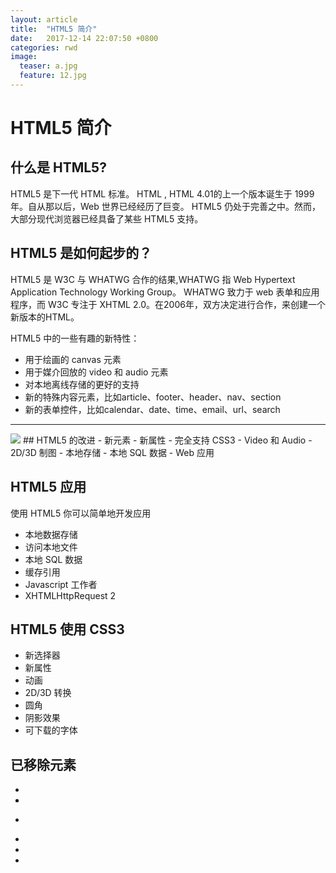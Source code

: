 ```yaml
---
layout: article
title:  "HTML5 简介"
date:   2017-12-14 22:07:50 +0800
categories: rwd 
image:
  teaser: a.jpg
  feature: 12.jpg
---
```

# HTML5 简介
## 什么是 HTML5?
HTML5 是下一代 HTML 标准。
HTML , HTML 4.01的上一个版本诞生于 1999 年。自从那以后，Web 世界已经经历了巨变。
HTML5 仍处于完善之中。然而，大部分现代浏览器已经具备了某些 HTML5 支持。
## HTML5 是如何起步的？
HTML5 是 W3C 与 WHATWG 合作的结果,WHATWG 指 Web Hypertext Application Technology Working Group。
WHATWG 致力于 web 表单和应用程序，而 W3C 专注于 XHTML 2.0。在2006年，双方决定进行合作，来创建一个新版本的HTML。

HTML5 中的一些有趣的新特性：
- 用于绘画的 canvas 元素
- 用于媒介回放的 video 和 audio 元素
- 对本地离线存储的更好的支持
- 新的特殊内容元素，比如article、footer、header、nav、section
- 新的表单控件，比如calendar、date、time、email、url、search

---
<img src="https://qiurulin.github.io/images/HTML5.jpg">
## HTML5 的改进
- 新元素
- 新属性
- 完全支持 CSS3
- Video 和 Audio
- 2D/3D 制图
- 本地存储
- 本地 SQL 数据
- Web 应用



## HTML5 应用
使用 HTML5 你可以简单地开发应用
- 本地数据存储
- 访问本地文件
- 本地 SQL 数据
- 缓存引用
- Javascript 工作者
- XHTMLHttpRequest 2


## HTML5 使用 CSS3
- 新选择器
- 新属性
- 动画
- 2D/3D 转换
- 圆角
- 阴影效果
- 可下载的字体


## 已移除元素
- <acronym>
- <applet>
- <basefont>
- <dir>
- <frame>
- <frameset>
- <noframes>
- <strike>


## HTML5 参考手册
在本站中你可以找到关于HTML5 的标签及属性描述，详细请点击 http://www.runoob.com/tags/html-reference.html。


